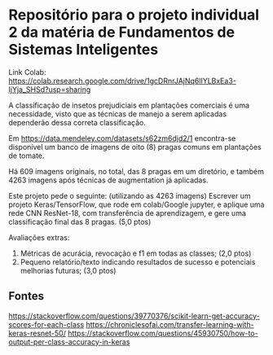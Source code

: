 # Repositório para o projeto individual 2 da matéria de Fundamentos de Sistemas Inteligentes
 
Link Colab: https://colab.research.google.com/drive/1gcDRnrJAjNq6lIYLBxEa3-IjYja_SHSd?usp=sharing

A classificação de insetos prejudiciais em plantações comerciais é uma necessidade, visto que as
técnicas de manejo a serem aplicadas dependerão dessa correta classificação.

Em
https://data.mendeley.com/datasets/s62zm6djd2/1
encontra-se disponível um banco de imagens de oito (8) pragas comuns em plantações de tomate.

Há 609 imagens originais, no total, das 8 pragas em um diretório, e também 4263 imagens após
técnicas de augmentation já aplicadas.

Este projeto pede o seguinte: (utilizando as 4263 imagens)
Escrever um projeto Keras/TensorFlow, que rode em colab/Google jupyter, e aplique uma rede
CNN ResNet-18, com transferência de aprendizagem, e gere uma classificação final das 8 pragas.
(5,0 ptos)

Avaliações extras:
1. Métricas de acurácia, revocação e f1 em todas as classes; (2,0 ptos)
2. Pequeno relatório/texto indicando resultados de sucesso e potenciais melhorias futuras; (3,0 ptos)


## Fontes
https://stackoverflow.com/questions/39770376/scikit-learn-get-accuracy-scores-for-each-class
https://chroniclesofai.com/transfer-learning-with-keras-resnet-50/
https://stackoverflow.com/questions/45930750/how-to-output-per-class-accuracy-in-keras
